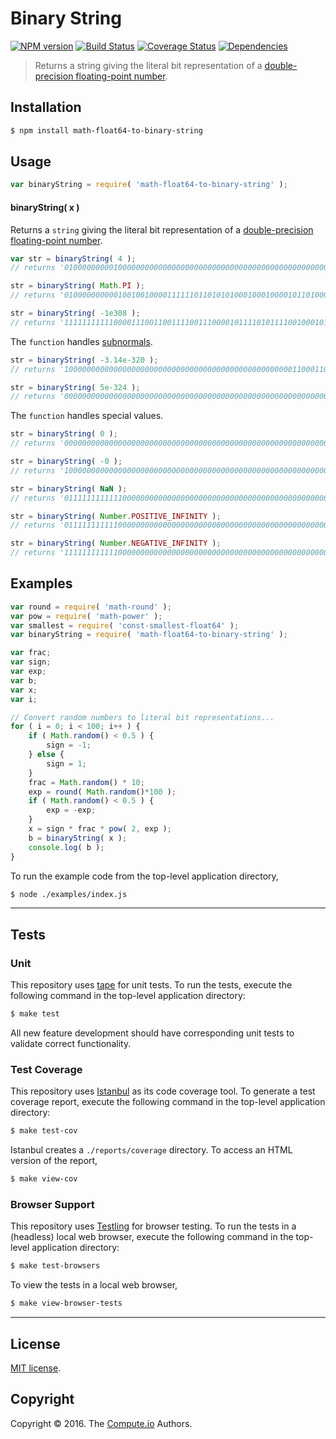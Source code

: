 Binary String
===
[![NPM version][npm-image]][npm-url] [![Build Status][build-image]][build-url] [![Coverage Status][coverage-image]][coverage-url] [![Dependencies][dependencies-image]][dependencies-url]

> Returns a string giving the literal bit representation of a [double-precision floating-point number][ieee754].


## Installation

``` bash
$ npm install math-float64-to-binary-string
```


## Usage

``` javascript
var binaryString = require( 'math-float64-to-binary-string' );
```

#### binaryString( x )

Returns a `string` giving the literal bit representation of a [double-precision floating-point number][ieee754].

``` javascript
var str = binaryString( 4 );
// returns '0100000000010000000000000000000000000000000000000000000000000000'

str = binaryString( Math.PI );
// returns '0100000000001001001000011111101101010100010001000010110100011000'

str = binaryString( -1e308 );
// returns '1111111111100001110011001111001110000101111010111100100010100000'
```

The `function` handles [subnormals][subnormals].

``` javascript
str = binaryString( -3.14e-320 );
// returns '1000000000000000000000000000000000000000000000000001100011010011'

str = binaryString( 5e-324 );
// returns '0000000000000000000000000000000000000000000000000000000000000001'
```

The `function` handles special values.

``` javascript
str = binaryString( 0 );
// returns '0000000000000000000000000000000000000000000000000000000000000000'

str = binaryString( -0 );
// returns '1000000000000000000000000000000000000000000000000000000000000000'

str = binaryString( NaN );
// returns '0111111111111000000000000000000000000000000000000000000000000000'

str = binaryString( Number.POSITIVE_INFINITY );
// returns '0111111111110000000000000000000000000000000000000000000000000000'

str = binaryString( Number.NEGATIVE_INFINITY );
// returns '1111111111110000000000000000000000000000000000000000000000000000'
```


## Examples

``` javascript
var round = require( 'math-round' );
var pow = require( 'math-power' );
var smallest = require( 'const-smallest-float64' );
var binaryString = require( 'math-float64-to-binary-string' );

var frac;
var sign;
var exp;
var b;
var x;
var i;

// Convert random numbers to literal bit representations...
for ( i = 0; i < 100; i++ ) {
	if ( Math.random() < 0.5 ) {
		sign = -1;
	} else {
		sign = 1;
	}
	frac = Math.random() * 10;
	exp = round( Math.random()*100 );
	if ( Math.random() < 0.5 ) {
		exp = -exp;
	}
	x = sign * frac * pow( 2, exp );
	b = binaryString( x );
	console.log( b );
}
```

To run the example code from the top-level application directory,

``` bash
$ node ./examples/index.js
```


---
## Tests

### Unit

This repository uses [tape][tape] for unit tests. To run the tests, execute the following command in the top-level application directory:

``` bash
$ make test
```

All new feature development should have corresponding unit tests to validate correct functionality.


### Test Coverage

This repository uses [Istanbul][istanbul] as its code coverage tool. To generate a test coverage report, execute the following command in the top-level application directory:

``` bash
$ make test-cov
```

Istanbul creates a `./reports/coverage` directory. To access an HTML version of the report,

``` bash
$ make view-cov
```


### Browser Support

This repository uses [Testling][testling] for browser testing. To run the tests in a (headless) local web browser, execute the following command in the top-level application directory:

``` bash
$ make test-browsers
```

To view the tests in a local web browser,

``` bash
$ make view-browser-tests
```

<!-- [![browser support][browsers-image]][browsers-url] -->


---
## License

[MIT license](http://opensource.org/licenses/MIT).


## Copyright

Copyright &copy; 2016. The [Compute.io][compute-io] Authors.


[npm-image]: http://img.shields.io/npm/v/math-float64-to-binary-string.svg
[npm-url]: https://npmjs.org/package/math-float64-to-binary-string

[build-image]: http://img.shields.io/travis/math-io/float64-to-binary-string/master.svg
[build-url]: https://travis-ci.org/math-io/float64-to-binary-string

[coverage-image]: https://img.shields.io/codecov/c/github/math-io/float64-to-binary-string/master.svg
[coverage-url]: https://codecov.io/github/math-io/float64-to-binary-string?branch=master

[dependencies-image]: http://img.shields.io/david/math-io/float64-to-binary-string.svg
[dependencies-url]: https://david-dm.org/math-io/float64-to-binary-string

[dev-dependencies-image]: http://img.shields.io/david/dev/math-io/float64-to-binary-string.svg
[dev-dependencies-url]: https://david-dm.org/dev/math-io/float64-to-binary-string

[github-issues-image]: http://img.shields.io/github/issues/math-io/float64-to-binary-string.svg
[github-issues-url]: https://github.com/math-io/float64-to-binary-string/issues

[tape]: https://github.com/substack/tape
[istanbul]: https://github.com/gotwarlost/istanbul
[testling]: https://ci.testling.com

[compute-io]: https://github.com/compute-io/
[ieee754]: https://en.wikipedia.org/wiki/IEEE_754-1985
[subnormals]: https://en.wikipedia.org/wiki/Denormal_number

